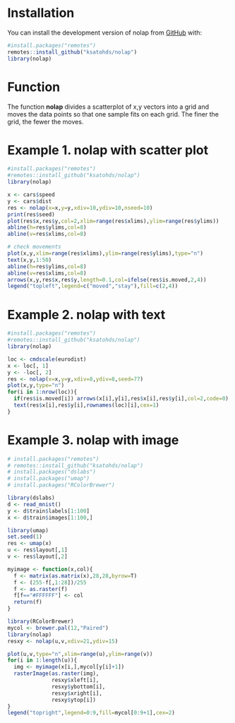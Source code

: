 # Installation

You can install the development version of nolap from [GitHub](https://github.com/) with:

``` r
#install.packages("remotes")
remotes::install_github("ksatohds/nolap")
library(nolap)
```

# Function

The function **nolap** divides a scatterplot of x,y vectors into a grid and moves the data points so that one sample fits on each grid. The finer the grid, the fewer the moves.

# Example 1. nolap with scatter plot
``` r
#install.packages("remotes")
#remotes::install_github("ksatohds/nolap")
library(nolap)

x <- cars$speed
y <- cars$dist
res <- nolap(x=x,y=y,xdiv=10,ydiv=10,nseed=10)
print(res$seed)
plot(res$x,res$y,col=2,xlim=range(res$xlims),ylim=range(res$ylims))
abline(h=res$ylims,col=8)
abline(v=res$xlims,col=8)

# check movements
plot(x,y,xlim=range(res$xlims),ylim=range(res$ylims),type="n")
text(x,y,1:50)
abline(h=res$ylims,col=8)
abline(v=res$xlims,col=8)
arrows(x,y,res$x,res$y,length=0.1,col=ifelse(res$is.moved,2,4))
legend("topleft",legend=c("moved","stay"),fill=c(2,4))
```

# Example 2. nolap with text
``` r
#install.packages("remotes")
#remotes::install_github("ksatohds/nolap")
library(nolap)

loc <- cmdscale(eurodist)
x <- loc[, 1]
y <- -loc[, 2]
res <- nolap(x=x,y=y,xdiv=8,ydiv=8,seed=77)
plot(x,y,type="n")
for(i in 1:nrow(loc)){
  if(res$is.moved[i]) arrows(x[i],y[i],res$x[i],res$y[i],col=2,code=0)
  text(res$x[i],res$y[i],rownames(loc)[i],cex=1)
}
```

# Example 3. nolap with image
``` r
# install.packages("remotes")
# remotes::install_github("ksatohds/nolap")
# install.packages("dslabs")
# install.packages("umap")
# install.packages("RColorBrewer")

library(dslabs)
d <- read_mnist()
y <- d$train$labels[1:100]
x <- d$train$images[1:100,]

library(umap)
set.seed(1)
res <- umap(x)
u <- res$layout[,1]
v <- res$layout[,2]

myimage <- function(x,col){
  f <- matrix(as.matrix(x),28,28,byrow=T)
  f <- (255-f[,1:28])/255
  f <- as.raster(f)
  f[f=="#FFFFFF"] <- col
  return(f)
}

library(RColorBrewer)
mycol <- brewer.pal(12,"Paired")
library(nolap)
resxy <- nolap(u,v,xdiv=21,ydiv=15)

plot(u,v,type="n",xlim=range(u),ylim=range(v))
for(i in 1:length(u)){
  img <- myimage(x[i,],mycol[y[i]+1])
  rasterImage(as.raster(img),
              resxy$xleft[i],
              resxy$ybottom[i],
              resxy$xright[i],
              resxy$ytop[i])    
}
legend("topright",legend=0:9,fill=mycol[0:9+1],cex=2)
```
